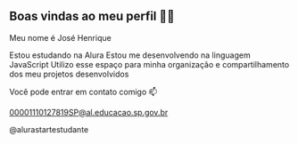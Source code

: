 ## Boas vindas ao meu perfil 💙💙
Meu nome é José Henrique

Estou estudando na Alura
Estou me desenvolvendo na linguagem JavaScript
Utilizo esse espaço para minha organização e compartilhamento dos meu projetos desenvolvidos

Você pode entrar em contato comigo 📫

00001110127819SP@al.educacao.sp.gov.br

@alurastartestudante

